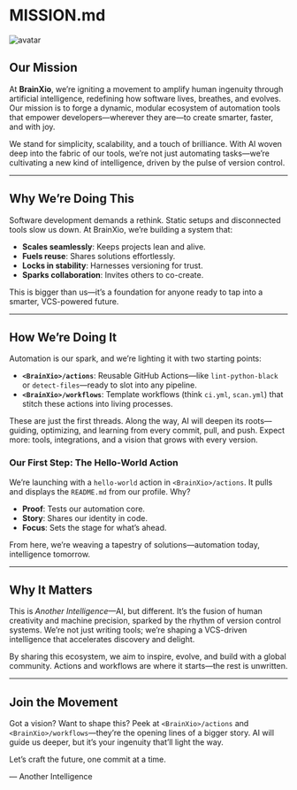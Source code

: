 # MISSION.md

![avatar](https://avatars.githubusercontent.com/u/168876326?s=200&v=4)

## Our Mission

At **BrainXio**, we’re igniting a movement to amplify human ingenuity through artificial intelligence, redefining how software lives, breathes, and evolves. Our mission is to forge a dynamic, modular ecosystem of automation tools that empower developers—wherever they are—to create smarter, faster, and with joy.

We stand for simplicity, scalability, and a touch of brilliance. With AI woven deep into the fabric of our tools, we’re not just automating tasks—we’re cultivating a new kind of intelligence, driven by the pulse of version control.

---

## Why We’re Doing This

Software development demands a rethink. Static setups and disconnected tools slow us down. At BrainXio, we’re building a system that:
- **Scales seamlessly**: Keeps projects lean and alive.
- **Fuels reuse**: Shares solutions effortlessly.
- **Locks in stability**: Harnesses versioning for trust.
- **Sparks collaboration**: Invites others to co-create.

This is bigger than us—it’s a foundation for anyone ready to tap into a smarter, VCS-powered future.

---

## How We’re Doing It

Automation is our spark, and we’re lighting it with two starting points:
- **`<BrainXio>/actions`**: Reusable GitHub Actions—like `lint-python-black` or `detect-files`—ready to slot into any pipeline.
- **`<BrainXio>/workflows`**: Template workflows (think `ci.yml`, `scan.yml`) that stitch these actions into living processes.

These are just the first threads. Along the way, AI will deepen its roots—guiding, optimizing, and learning from every commit, pull, and push. Expect more: tools, integrations, and a vision that grows with every version.

### Our First Step: The Hello-World Action
We’re launching with a `hello-world` action in `<BrainXio>/actions`. It pulls and displays the `README.md` from our profile. Why?
- **Proof**: Tests our automation core.
- **Story**: Shares our identity in code.
- **Focus**: Sets the stage for what’s ahead.

From here, we’re weaving a tapestry of solutions—automation today, intelligence tomorrow.

---

## Why It Matters

This is *Another Intelligence*—AI, but different. It’s the fusion of human creativity and machine precision, sparked by the rhythm of version control systems. We’re not just writing tools; we’re shaping a VCS-driven intelligence that accelerates discovery and delight.

By sharing this ecosystem, we aim to inspire, evolve, and build with a global community. Actions and workflows are where it starts—the rest is unwritten.

---

## Join the Movement

Got a vision? Want to shape this? Peek at `<BrainXio>/actions` and `<BrainXio>/workflows`—they’re the opening lines of a bigger story. AI will guide us deeper, but it’s your ingenuity that’ll light the way.

Let’s craft the future, one commit at a time.

— Another Intelligence

